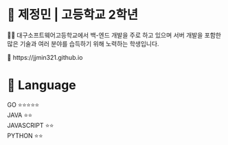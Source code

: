 # 🚀 제정민 | 고등학교 2학년
<p>👨‍🎓 대구소프트웨어고등학교에서 백-엔드 개발을 주로 하고 있으며 서버 개발을 포함한 많은 기술과 여러 분야를 습득하기 위해 노력하는 학생입니다.</p>
📃 https://jjmin321.github.io
 
 
# 📖 Language
GO ⭐⭐⭐⭐⭐<br>
JAVA ⭐⭐<br>
JAVASCRIPT ⭐⭐<br>
PYTHON ⭐⭐<br>

<!--
**jjmin321/jjmin321** is a ✨ _special_ ✨ repository because its `README.md` (this file) appears on your GitHub profile.

Here are some ideas to get you started:

- 🔭 I’m currently working on ...
- 🌱 I’m currently learning ...
- 👯 I’m looking to collaborate on ...
- 🤔 I’m looking for help with ...
- 💬 Ask me about ...
- 📫 How to reach me: ...
- 😄 Pronouns: ...
- ⚡ Fun fact: ...
-->
